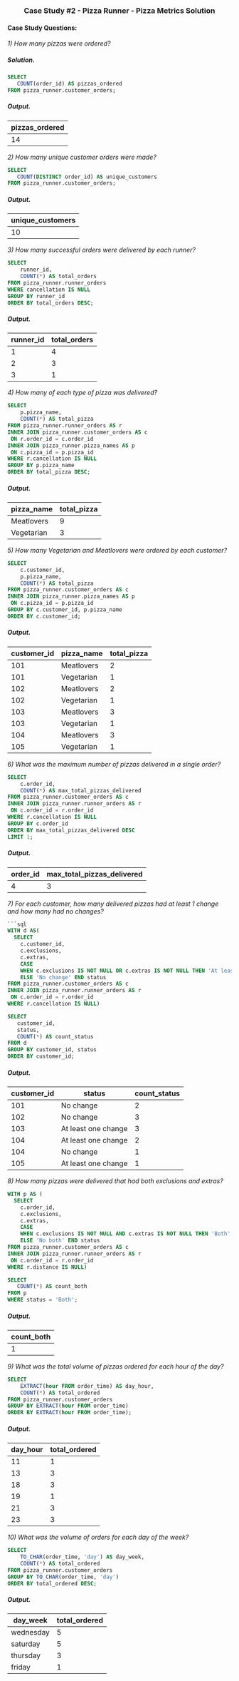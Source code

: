 ### <p align="center" style="margin-top: 0px;">  Case Study #2 - Pizza Runner - Pizza Metrics Solution

#### Case Study Questions:

*1) How many pizzas were ordered?*
##### Solution.
```sql
SELECT
   COUNT(order_id) AS pizzas_ordered	
FROM pizza_runner.customer_orders;
```
##### Output.
pizzas_ordered |
-- |
14 | 

*2) How many unique customer orders were made?*
```sql
SELECT
   COUNT(DISTINCT order_id) AS unique_customers	
FROM pizza_runner.customer_orders;
```
##### Output.
unique_customers |
-- |
10 | 


*3) How many successful orders were delivered by each runner?*
```sql
SELECT
   	runner_id,
    COUNT(*) AS total_orders
FROM pizza_runner.runner_orders
WHERE cancellation IS NULL
GROUP BY runner_id
ORDER BY total_orders DESC;
```
##### Output.
runner_id | total_orders
-- | -- |
1 | 4
2 | 3
3 | 1


*4) How many of each type of pizza was delivered?*
```sql
SELECT
   	p.pizza_name,
    COUNT(*) AS total_pizza
FROM pizza_runner.runner_orders AS r
INNER JOIN pizza_runner.customer_orders AS c
 ON r.order_id = c.order_id
INNER JOIN pizza_runner.pizza_names AS p
 ON c.pizza_id = p.pizza_id
WHERE r.cancellation IS NULL
GROUP BY p.pizza_name
ORDER BY total_pizza DESC;
```
##### Output.
pizza_name | total_pizza
-- | -- |
Meatlovers | 9
Vegetarian | 3


*5) How many Vegetarian and Meatlovers were ordered by each customer?*
```sql
SELECT
    c.customer_id,
    p.pizza_name,
    COUNT(*) AS total_pizza
FROM pizza_runner.customer_orders AS c
INNER JOIN pizza_runner.pizza_names AS p
 ON c.pizza_id = p.pizza_id
GROUP BY c.customer_id, p.pizza_name
ORDER BY c.customer_id;
```
##### Output.
| customer_id | pizza_name | total_pizza |
| ----------- | ---------- | ----------- |
| 101         | Meatlovers | 2           |
| 101         | Vegetarian | 1           |
| 102         | Meatlovers | 2           |
| 102         | Vegetarian | 1           |
| 103         | Meatlovers | 3           |
| 103         | Vegetarian | 1           |
| 104         | Meatlovers | 3           |
| 105         | Vegetarian | 1           |


*6) What was the maximum number of pizzas delivered in a single order?*
```sql
SELECT
   	c.order_id,
    COUNT(*) AS max_total_pizzas_delivered
FROM pizza_runner.customer_orders AS c
INNER JOIN pizza_runner.runner_orders AS r
 ON c.order_id = r.order_id
WHERE r.cancellation IS NULL
GROUP BY c.order_id
ORDER BY max_total_pizzas_delivered DESC
LIMIT 1;
```
##### Output.
| order_id | max_total_pizzas_delivered
| ----------- | ---
| 4         | 3



*7) For each customer, how many delivered pizzas had at least 1 change and how many had no changes?*
```sql
```sql
WITH d AS(
  SELECT
    c.customer_id,
    c.exclusions,
    c.extras,
    CASE
    WHEN c.exclusions IS NOT NULL OR c.extras IS NOT NULL THEN 'At least one change'
    ELSE 'No change' END status
FROM pizza_runner.customer_orders AS c
INNER JOIN pizza_runner.runner_orders AS r
 ON c.order_id = r.order_id
WHERE r.cancellation IS NULL)

SELECT
   customer_id,
   status,
   COUNT(*) AS count_status
FROM d
GROUP BY customer_id, status
ORDER BY customer_id;
```
##### Output.
| customer_id | status              | count_status |
| ----------- | ------------------- | ------------ |
| 101         | No change           | 2            |
| 102         | No change           | 3            |
| 103         | At least one change | 3            |
| 104         | At least one change | 2            |
| 104         | No change           | 1            |
| 105         | At least one change | 1            |


*8) How many pizzas were delivered that had both exclusions and extras?*
```sql
WITH p AS (
  SELECT
    c.order_id,
    c.exclusions,
    c.extras,
    CASE
    WHEN c.exclusions IS NOT NULL AND c.extras IS NOT NULL THEN 'Both'
    ELSE 'No both' END status
FROM pizza_runner.customer_orders AS c
INNER JOIN pizza_runner.runner_orders AS r
 ON c.order_id = r.order_id
WHERE r.distance IS NULL)

SELECT
   COUNT(*) AS count_both
FROM p
WHERE status = 'Both';
```
##### Output.
| count_both | 
| ----------- |
| 1 |


*9) What was the total volume of pizzas ordered for each hour of the day?*
```sql
SELECT
    EXTRACT(hour FROM order_time) AS day_hour,
    COUNT(*) AS total_ordered
FROM pizza_runner.customer_orders
GROUP BY EXTRACT(hour FROM order_time)
ORDER BY EXTRACT(hour FROM order_time);
```
##### Output.
| day_hour | total_ordered |
| -------- | ------------- |
| 11       | 1             |
| 13       | 3             |
| 18       | 3             |
| 19       | 1             |
| 21       | 3             |
| 23       | 3             |


*10) What was the volume of orders for each day of the week?*
```sql
SELECT
    TO_CHAR(order_time, 'day') AS day_week,
    COUNT(*) AS total_ordered
FROM pizza_runner.customer_orders
GROUP BY TO_CHAR(order_time, 'day')
ORDER BY total_ordered DESC;
```
##### Output.
| day_week  | total_ordered |
| --------- | ------------- |
| wednesday | 5             |
| saturday  | 5             |
| thursday  | 3             |
| friday    | 1             |

